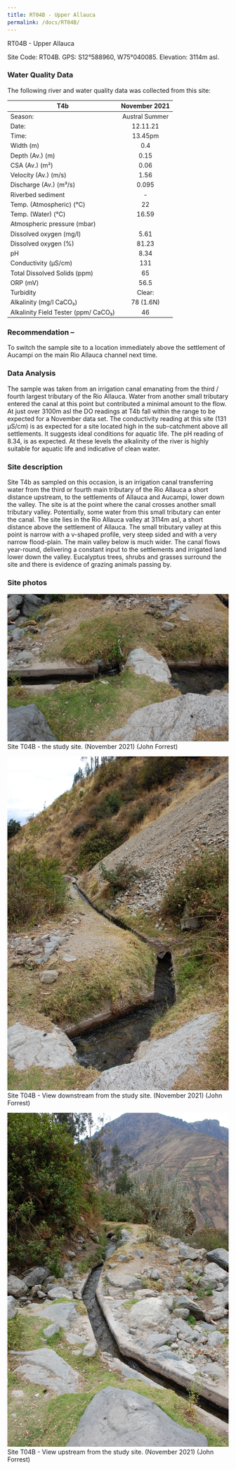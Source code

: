 ```yaml
---
title: RT04B - Upper Allauca
permalink: /docs/RT04B/
---
```

RT04B - Upper Allauca

Site Code: RT04B.  GPS: S12°588960, W75°040085. Elevation:
3114m asl.

### Water Quality Data

The following river and water quality data was collected from this site: 

|     T4b                                     |      November 2021    |
|---------------------------------------------|:---------------------:|
|     Season:                                 |     Austral Summer    |
|     Date:                                   |        12.11.21       |
|     Time:                                   |         13.45pm       |
|     Width (m)                               |           0.4         |
|     Depth (Av.) (m)                         |          0.15         |
|     CSA (Av.) (m²)                          |          0.06         |
|     Velocity (Av.) (m/s)                    |          1.56         |
|     Discharge (Av.) (m³/s)                  |          0.095        |
|     Riverbed sediment                       |            -          |
|     Temp. (Atmospheric) (°C)                |           22          |
|     Temp. (Water) (°C)                      |          16.59        |
|     Atmospheric pressure (mbar)             |                       |
|     Dissolved oxygen (mg/l)                 |          5.61         |
|     Dissolved oxygen (%)                    |          81.23        |
|     pH                                      |          8.34         |
|     Conductivity (µS/cm)                    |           131         |
|     Total Dissolved Solids (ppm)            |           65          |
|     ORP (mV)                                |          56.5         |
|     Turbidity                               |         Clear:        |
|     Alkalinity (mg/l CaCO₃)                 |        78 (1.6N)      |
|     Alkalinity Field Tester (ppm/ CaCO₃)    |           46          |

### Recommendation – 
To switch the sample site to a location immediately above the settlement of Aucampi on the main Rio Allauca channel next time.

### Data Analysis

The sample was taken from an irrigation canal emanating from the third / fourth largest tributary of the Rio Allauca. Water from another small tributary entered the canal at this point but contributed a minimal amount to the flow.
At just over 3100m asl the DO readings at T4b fall within the range to be expected for a November data set. 
The conductivity reading at this site (131 µS/cm) is as expected for a site located high in the sub-catchment above all settlements. It suggests ideal conditions for aquatic life.
The pH reading of 8.34, is as expected. At these levels the alkalinity of the river is highly suitable for aquatic life and indicative of clean water. 

### Site description

Site T4b as sampled on this occasion, is an irrigation canal transferring water from the third or fourth main tributary of the Rio Allauca a short distance upstream, to the settlements of Allauca and Aucampi, lower down the valley. The site is at the point where the canal crosses another small tributary valley. Potentially, some water from this small tributary can enter  the canal.
The site lies in the Rio Allauca valley at 3114m asl, a short distance above the settlement of Allauca. The small tributary valley at this point is narrow with a v-shaped profile, very steep sided and with a very narrow flood-plain. The main valley below is much wider.
The canal flows year-round, delivering a constant input to the settlements and irrigated land lower down the valley.
Eucalyptus trees, shrubs and grasses surround the site and there is evidence of grazing animals passing by.


### Site photos

![Site T04B - the study site. (John Forrest)](/assets/SiteDescriptions/T4/T4BSite.JPG)
Site T04B - the study site. (November 2021) (John Forrest)


![Site T04B - View downstream from the study site. (John Forrest)](/assets/SiteDescriptions/T4/T4BViewdownstream.JPG)
Site T04B - View downstream from the study site. (November 2021) (John Forrest)


![Site T04B - View downstream from the study site. (John Forrest)](/assets/SiteDescriptions/T4/T4BViewupstream.JPG)
Site T04B - View upstream from the study site. (November 2021) (John Forrest)



